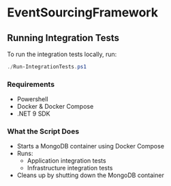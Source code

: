 # EventSourcingFramework

## Running Integration Tests

To run the integration tests locally, run:

```powershell
./Run-IntegrationTests.ps1
```

### Requirements

- Powershell
- Docker & Docker Compose
- .NET 9 SDK

### What the Script Does

- Starts a MongoDB container using Docker Compose
- Runs:
  - Application integration tests
  - Infrastructure integration tests
- Cleans up by shutting down the MongoDB container
  